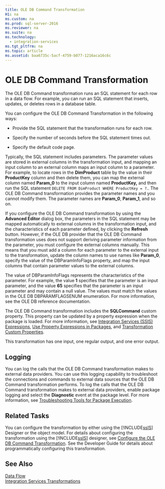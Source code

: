 ```yaml
---
title: OLE DB Command Transformation
H1: na
ms.custom: na
ms.prod: sql-server-2016
ms.reviewer: na
ms.suite: na
ms.technology: 
  - integration-services
ms.tgt_pltfrm: na
ms.topic: article
ms.assetid: baa6735c-5acf-4759-b077-1216aca16c6c
---
```

# OLE DB Command Transformation
  The OLE DB Command transformation runs an SQL statement for each row in a data flow. For example, you can run an SQL statement that inserts, updates, or deletes rows in a database table.  
  
 You can configure the OLE DB Command Transformation in the following ways:  
  
-   Provide the SQL statement that the transformation runs for each row.  
  
-   Specify the number of seconds before the SQL statement times out.  
  
-   Specify the default code page.  
  
 Typically, the SQL statement includes parameters. The parameter values are stored in external columns in the transformation input, and mapping an input column to an external column maps an input column to a parameter. For example, to locate rows in the **DimProduct** table by the value in their **ProductKey** column and then delete them, you can map the external column named **Param\_0** to the input column named **ProductKey,** and then run the SQL statement `DELETE FROM DimProduct WHERE ProductKey = ?`.. The OLE DB Command transformation provides the parameter names and you cannot modify them. The parameter names are **Param\_0**, **Param\_1**, and so on.  
  
 If you configure the OLE DB Command transformation by using the **Advanced Editor** dialog box, the parameters in the SQL statement may be mapped automatically to external columns in the transformation input, and the characteristics of each parameter defined, by clicking the **Refresh** button. However, if the OLE DB provider that the OLE DB Command transformation uses does not support deriving parameter information from the parameter, you must configure the external columns manually. This means that you must add a column for each parameter to the external input to the transformation, update the column names to use names like **Param\_0**, specify the value of the DBParamInfoFlags property, and map the input columns that contain parameter values to the external columns.  
  
 The value of DBParamInfoFlags represents the characteristics of the parameter. For example, the value **1** specifies that the parameter is an input parameter, and the value **65** specifies that the parameter is an input parameter and may contain a null value. The values must match the values in the OLE DB DBPARAMFLAGSENUM enumeration. For more information, see the OLE DB reference documentation.  
  
 The OLE DB Command transformation includes the **SQLCommand** custom property. This property can be updated by a property expression when the package is loaded. For more information, see [Integration Services &#40;SSIS&#41; Expressions](../../Topics/TopicNameNotContainA/Integration-Services--SSIS--Expressions.md), [Use Property Expressions in Packages](../../Topics/TopicNameNotContainA/Use-Property-Expressions-in-Packages.md), and [Transformation Custom Properties](../../Topics/TopicNameNotContainA/Transformation-Custom-Properties.md).  
  
 This transformation has one input, one regular output, and one error output.  
  
## Logging  
 You can log the calls that the OLE DB Command transformation makes to external data providers. You can use this logging capability to troubleshoot the connections and commands to external data sources that the OLE DB Command transformation performs. To log the calls that the OLE DB Command transformation makes to external data providers, enable package logging and select the **Diagnostic** event at the package level. For more information, see [Troubleshooting Tools for Package Execution](../../Topics/TopicNameNotContainA/Troubleshooting-Tools-for-Package-Execution.md).  
  
## Related Tasks  
 You can configure the transformation by either using the [!INCLUDE[ssIS](../../Token/Other/ssIS_md.md)] Designer or the object model. For details about configuring the transformation using the [!INCLUDE[ssIS](../../Token/Other/ssIS_md.md)] designer, see  [Configure the OLE DB Command Transformation](../../Topics/TopicNameNotContainA/Configure-the-OLE-DB-Command-Transformation.md). See the Developer Guide for details about programmatically configuring this transformation.  
  
## See Also  
 [Data Flow](../../Topics/TopicNameNotContainA/Data-Flow.md)   
 [Integration Services Transformations](../../Topics/TopicNameNotContainA/Integration-Services-Transformations.md)  
  
  